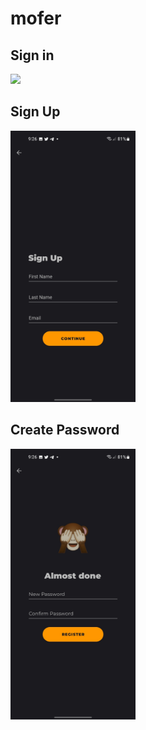 # mofer


## Sign in
<img src="https://raw.githubusercontent.com/TheMoonK1d/mofer-mobile-frontend/blob/master/img/1.jpg" width="200" />

## Sign Up
<img src="https://raw.githubusercontent.com/TheMoonK1d/food-rating-system-android/master/screens/Screenshot_20230121-092617_Rate.jpg" width="200" />

## Create Password
<img src="https://raw.githubusercontent.com/TheMoonK1d/food-rating-system-android/master/screens/Screenshot_20230121-092620_Rate.jpg" width="200" />
